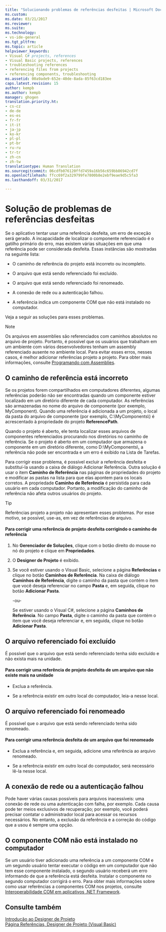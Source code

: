 ```yaml
---
title: "Solucionando problemas de referências desfeitas | Microsoft Docs"
ms.custom: 
ms.date: 03/21/2017
ms.reviewer: 
ms.suite: 
ms.technology:
- vs-ide-general
ms.tgt_pltfrm: 
ms.topic: article
helpviewer_keywords:
- Visual C# projects, references
- Visual Basic projects, references
- troubleshooting references
- referencing files from projects
- referencing components, troubleshooting
ms.assetid: 00a9ade9-652e-40de-8ada-85f63cd183ee
caps.latest.revision: 15
author: kempb
ms.author: kempb
manager: ghogen
translation.priority.ht:
- cs-cz
- de-de
- es-es
- fr-fr
- it-it
- ja-jp
- ko-kr
- pl-pl
- pt-br
- ru-ru
- tr-tr
- zh-cn
- zh-tw
translationtype: Human Translation
ms.sourcegitcommit: 06cdfb076120ffd7459a16b56c659bb86942cd7f
ms.openlocfilehash: ffcc69f2a329799fe7800b8e2ebf9eae9d5c5fa3
ms.lasthandoff: 03/31/2017

---
```

# <a name="troubleshoot-broken-references"></a>Solução de problemas de referências desfeitas
Se o aplicativo tentar usar uma referência desfeita, um erro de exceção será gerado. A incapacidade de localizar o componente referenciado é o gatilho primário do erro, mas existem várias situações em que uma referência pode ser considerada desfeita. Essas instâncias são mostradas na seguinte lista:  

-   O caminho de referência do projeto está incorreto ou incompleto.  

-   O arquivo que está sendo referenciado foi excluído.  

-   O arquivo que está sendo referenciado foi renomeado.  

-   A conexão de rede ou a autenticação falhou.  

-   A referência indica um componente COM que não está instalado no computador.  

 Veja a seguir as soluções para esses problemas.  

> [!NOTE]
>  Os arquivos em assemblies são referenciados com caminhos absolutos no arquivo de projeto. Portanto, é possível que os usuários que trabalham em um ambiente com vários desenvolvedores tenham um assembly referenciado ausente no ambiente local. Para evitar esses erros, nesses casos, é melhor adicionar referências projeto a projeto. Para obter mais informações, consulte [Programando com Assemblies](http://msdn.microsoft.com/Library/25918b15-701d-42c7-95fc-c290d08648d6).

## <a name="reference-path-is-incorrect"></a>O caminho de referência está incorreto  
 Se os projetos forem compartilhados em computadores diferentes, algumas referências poderão não ser encontradas quando um componente estiver localizado em um diretório diferente de cada computador. As referências são armazenadas no nome do arquivo de componente (por exemplo, MyComponent). Quando uma referência é adicionada a um projeto, o local da pasta do arquivo de componente (por exemplo, C:\MyComponents\\) é acrescentado à propriedade do projeto **ReferencePath**.  

 Quando o projeto é aberto, ele tenta localizar esses arquivos de componentes referenciados procurando nos diretórios no caminho de referência. Se o projeto é aberto em um computador que armazena o componente em um diretório diferente, como D:\MyComponents\\, a referência não pode ser encontrada e um erro é exibido na Lista de Tarefas.  

 Para corrigir esse problema, é possível excluir a referência desfeita e substituí-la usando a caixa de diálogo Adicionar Referência. Outra solução é usar o item **Caminho de Referência** nas páginas de propriedades do projeto e modificar as pastas na lista para que elas apontem para os locais corretos. A propriedade **Caminho de Referência** é persistida para cada usuário em cada computador. Portanto, a modificação do caminho de referência não afeta outros usuários do projeto.  

> [!TIP]
>  Referências projeto a projeto não apresentam esses problemas. Por esse motivo, se possível, use-as, em vez de referências de arquivo.  

#### <a name="to-fix-a-broken-project-reference-by-correcting-the-reference-path"></a>Para corrigir uma referência de projeto desfeita corrigindo o caminho de referência  

1.  No **Gerenciador de Soluções**, clique com o botão direito do mouse no nó do projeto e clique em **Propriedades**.  

2.  O **Designer de Projeto** é exibido.  

3.  Se você estiver usando o Visual Basic, selecione a página **Referências** e clique no botão **Caminhos de Referência**. Na caixa de diálogo **Caminhos de Referência**, digite o caminho da pasta que contém o item que você deseja referenciar no campo **Pasta** e, em seguida, clique no botão **Adicionar Pasta**.  

     -ou-  

     Se estiver usando o Visual C#, selecione a página **Caminhos de Referência**. No campo **Pasta**, digite o caminho da pasta que contém o item que você deseja referenciar e, em seguida, clique no botão **Adicionar Pasta**.  

## <a name="referenced-file-has-been-deleted"></a>O arquivo referenciado foi excluído  
 É possível que o arquivo que está sendo referenciado tenha sido excluído e não exista mais na unidade.  

#### <a name="to-fix-a-broken-project-reference-for-a-file-that-no-longer-exists-on-your-drive"></a>Para corrigir uma referência de projeto desfeita de um arquivo que não existe mais na unidade  

-   Exclua a referência.  

-   Se a referência existir em outro local do computador, leia-a nesse local.  

## <a name="referenced-file-has-been-renamed"></a>O arquivo referenciado foi renomeado  
 É possível que o arquivo que está sendo referenciado tenha sido renomeado.  

#### <a name="to-fix-a-broken-reference-for-a-file-that-has-been-renamed"></a>Para corrigir uma referência desfeita de um arquivo que foi renomeado  

-   Exclua a referência e, em seguida, adicione uma referência ao arquivo renomeado.  

-   Se a referência existir em outro local do computador, será necessário lê-la nesse local.

## <a name="network-connection-or-authentication-has-failed"></a>A conexão de rede ou a autenticação falhou  
 Pode haver várias causas possíveis para arquivos inacessíveis: uma conexão de rede ou uma autenticação com falha, por exemplo. Cada causa pode ter meios exclusivos de recuperação; por exemplo, você poderá precisar contatar o administrador local para acessar os recursos necessários. No entanto, a exclusão da referência e a correção do código que a usou é sempre uma opção.

## <a name="com-component-is-not-installed-on-computer"></a>O componente COM não está instalado no computador  
 Se um usuário tiver adicionado uma referência a um componente COM e um segundo usuário tentar executar o código em um computador que não tem esse componente instalado, o segundo usuário receberá um erro informando de que a referência está desfeita. Instalar o componente no segundo computador corrigirá o erro. Para obter mais informações sobre como usar referências a componentes COM nos projetos, consulte [Interoperabilidade COM em aplicativos .NET Framework](/dotnet/articles/visual-basic/programming-guide/com-interop/com-interoperability-in-net-framework-applications).  

## <a name="see-also"></a>Consulte também  
 [Introdução ao Designer de Projeto](http://msdn.microsoft.com/en-us/898dd854-c98d-430c-ba1b-a913ce3c73d7)   
 [Página Referências, Designer de Projeto (Visual Basic)](../ide/reference/references-page-project-designer-visual-basic.md)   

